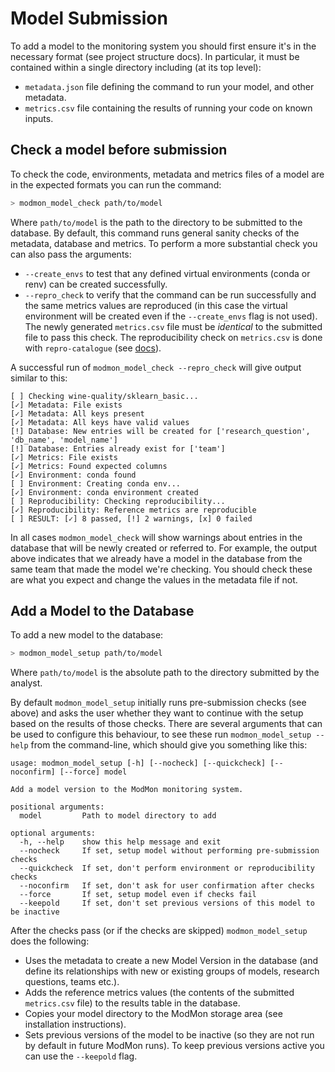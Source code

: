 # Model Submission

To add a model to the monitoring system you should first ensure it's in the necessary format (see project structure docs). In particular, it must be contained within a single directory including (at its top level):
- `metadata.json` file defining the command to run your model, and other metadata.
- `metrics.csv` file containing the results of running your code on known inputs.

## Check a model before submission

To check the code, environments, metadata and metrics files of a model are in the expected formats you can run the command:
```bash
> modmon_model_check path/to/model
```
Where `path/to/model` is the path to the directory to be submitted to the database. By default, this command runs general sanity checks of the metadata, database and metrics. To perform a more substantial check you can also pass the arguments:
- `--create_envs` to test that any defined virtual environments (conda or renv) can be created successfully.
- `--repro_check` to verify that the command can be run successfully and the same metrics values are reproduced (in this case the virtual environment will be created even if the `--create_envs` flag is not used). The newly generated `metrics.csv` file must be _identical_ to the submitted file to pass this check. The reproducibility check on `metrics.csv` is done with `repro-catalogue` (see [docs](https://repro-catalogue.readthedocs.io/en/latest/example_use.html#run-analysis)).

A successful run of `modmon_model_check --repro_check` will give output similar to this:
```
[ ] Checking wine-quality/sklearn_basic...
[✓] Metadata: File exists
[✓] Metadata: All keys present
[✓] Metadata: All keys have valid values
[!] Database: New entries will be created for ['research_question', 'db_name', 'model_name']
[!] Database: Entries already exist for ['team']
[✓] Metrics: File exists
[✓] Metrics: Found expected columns
[✓] Environment: conda found
[ ] Environment: Creating conda env...
[✓] Environment: conda environment created
[ ] Reproducibility: Checking reproducibility...
[✓] Reproducibility: Reference metrics are reproducible
[ ] RESULT: [✓] 8 passed, [!] 2 warnings, [x] 0 failed
```
In all cases `modmon_model_check` will show warnings about entries in the database that will be newly created or referred to. For example, the output above indicates that we already have a model in the database from the same team that made the model we're checking. You should check these are what you expect and change the values in the metadata file if not.

## Add a Model to the Database

To add a new model to the database:
```bash
> modmon_model_setup path/to/model
```
Where `path/to/model` is the absolute path to the directory submitted by the analyst.

By default `modmon_model_setup` initially runs pre-submission checks (see above) and asks the user whether they want to continue with the setup based on the results of those checks. There are several arguments that can be used to configure this behaviour, to see these run `modmon_model_setup --help` from the command-line, which should give you something like this:
```
usage: modmon_model_setup [-h] [--nocheck] [--quickcheck] [--noconfirm] [--force] model

Add a model version to the ModMon monitoring system.

positional arguments:
  model         Path to model directory to add

optional arguments:
  -h, --help    show this help message and exit
  --nocheck     If set, setup model without performing pre-submission checks
  --quickcheck  If set, don't perform environment or reproducibility checks
  --noconfirm   If set, don't ask for user confirmation after checks
  --force       If set, setup model even if checks fail
  --keepold     If set, don't set previous versions of this model to be inactive
```

After the checks pass (or if the checks are skipped) `modmon_model_setup` does the following:
- Uses the metadata to create a new Model Version in the database (and define its relationships with new or existing groups of models, research questions, teams etc.).
- Adds the reference metrics values (the contents of the submitted `metrics.csv` file) to the results table in the database.
- Copies your model directory to the ModMon storage area (see installation instructions).
- Sets previous versions of the model to be inactive (so they are not run by default in future ModMon runs). To keep previous versions active you can use the `--keepold` flag.